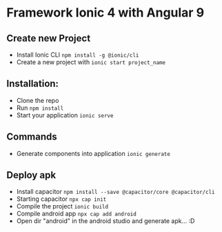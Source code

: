 # Framework Ionic 4 with Angular 9 

## Create new Project
* Install Ionic CLI `npm install -g @ionic/cli`
* Create a new project with `ionic start project_name`

## Installation:
* Clone the repo 
* Run `npm install`
* Start your application `ionic serve`

## Commands
* Generate components into application `ionic generate`

## Deploy apk
* Install capacitor `npm install --save @capacitor/core @capacitor/cli`
* Starting capacitor `npx cap init`
* Compile the project `ionic build`
* Compile android app `npx cap add android`
* Open dir "android" in the android studio and generate apk... :D
